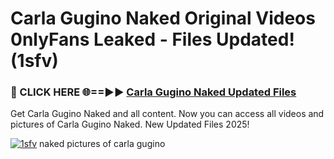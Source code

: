 # Carla Gugino Naked Original Videos 0nlyFans Leaked - Files Updated! (1sfv)

<h3>🔴 CLICK HERE 🌐==►► <a href="https://tinyurl.com/yckcrads" rel="nofollow">Carla Gugino Naked Updated Files</a></h3>

Get Carla Gugino Naked and all content. Now you can access all videos and pictures of Carla Gugino Naked. New Updated Files 2025!

[![1sfv](https://i.imgur.com/hpKpOFt.gif)](https://tinyurl.com/yckcrads)
naked pictures of carla gugino